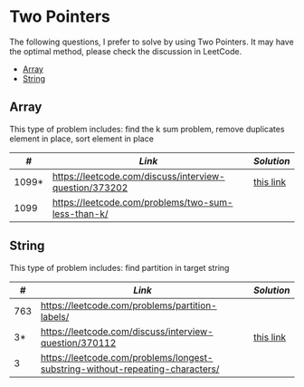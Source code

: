 # Two Pointers 

The following questions, I prefer to solve by using Two Pointers. It may have the optimal method, please check the discussion in LeetCode.

* [Array](##Array)
* [String](##String)

## Array

This type of problem includes: find the k sum problem, remove duplicates element in place, sort element in place

| *#* | *Link* | *Solution* |
| ---- | --------------------------------- | --------------------------------- |
| 1099* | https://leetcode.com/discuss/interview-question/373202 | [this link](../python_practice/amazon/optimal_utilization.py) |
| 1099 | https://leetcode.com/problems/two-sum-less-than-k/ | |

## String

This type of problem includes: find partition in target string

| *#* | *Link* | *Solution* |
| ---- | --------------------------------- | --------------------------------- |
| 763 | https://leetcode.com/problems/partition-labels/ | |
| 3* | https://leetcode.com/discuss/interview-question/370112 | [this link](../python_practice/amazon/substrings_of_size_k_with_k_distinct_chars.py) |
| 3 | https://leetcode.com/problems/longest-substring-without-repeating-characters/ | |